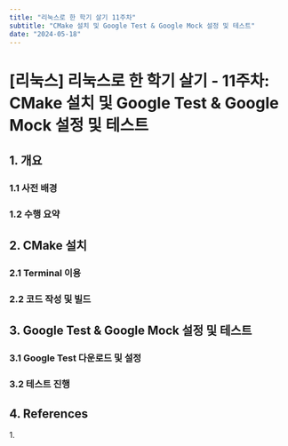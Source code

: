 ```yaml
---
title: "리눅스로 한 학기 살기 11주차"
subtitle: "CMake 설치 및 Google Test & Google Mock 설정 및 테스트"
date: "2024-05-18"
---
```


# [리눅스] 리눅스로 한 학기 살기 - 11주차: CMake 설치 및 Google Test & Google Mock 설정 및 테스트

## 1. 개요

### 1.1 사전 배경


### 1.2 수행 요약


## 2. CMake 설치

### 2.1 Terminal 이용

### 2.2 코드 작성 및 빌드

## 3. Google Test & Google Mock 설정 및 테스트

### 3.1 Google Test 다운로드 및 설정

### 3.2 테스트 진행

## 4. References

<a id="ref1"></a>
1. 